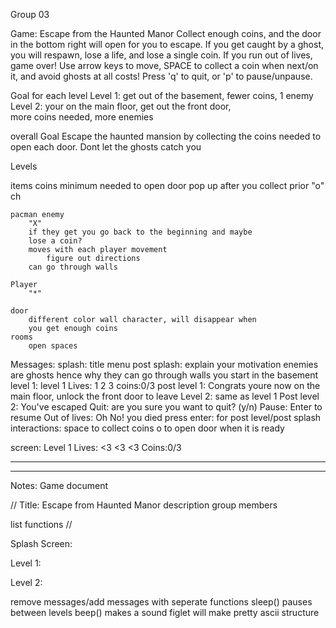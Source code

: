 Group 03

Game: Escape from the Haunted Manor
Collect enough coins, and the door in the bottom right will open for you to escape.
If you get caught by a ghost, you will respawn, lose a life, and lose a single coin.
If you run out of lives, game over!
Use arrow keys to move, SPACE to collect a coin when next/on it, and avoid ghosts at all costs!
Press 'q' to quit, or 'p' to pause/unpause.


Goal for each level
	Level 1: get out of the basement, fewer coins, 1 enemy
	Level 2: your on the main floor, get out the front door,  
		more coins needed, more enemies

overall Goal
	Escape the haunted mansion by collecting the coins needed to
	open each door.  Dont let the ghosts catch you

Levels

items
	coins
		minimum needed to open door
		pop up after you collect prior
		"o" ch

	pacman enemy
		"X"
		if they get you go back to the beginning and maybe 
		lose a coin?
		moves with each player movement
			figure out directions
		can go through walls

	Player
		"*"

	door
		different color wall character, will disappear when
		you get enough coins
	rooms
		open spaces
		
Messages:
	splash:
		title
		menu
	post splash:
		explain your motivation
		enemies are ghosts hence why they can go through
		walls
		you start in the basement
	level 1:
		level 1		Lives: 1 2 3 	coins:0/3
	post level 1:
		Congrats youre now on the main floor, unlock the
		front door to leave
	Level 2:
		same as level 1
	Post level 2:
		You've escaped
	Quit:
		are you sure you want to quit? (y/n)
	Pause:
		Enter to resume
	Out of lives:
		Oh No! you died
	press enter:
		for post level/post splash	
	interactions:
		space to collect coins
		o to open door when it is ready


screen:
Level 1		Lives: <3 <3 <3		Coins:0/3
__________________________________________________

__________________________________________________


Notes:
Game document

//
Title: Escape from Haunted Manor
description
group members

list functions
//

Splash Screen:

Level 1:

Level 2:


remove messages/add messages with seperate functions
sleep() pauses between levels
beep() makes a sound
figlet will make pretty ascii structure
